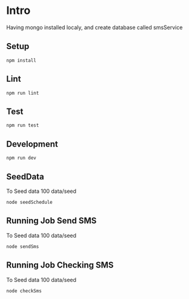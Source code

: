 # Intro

Having mongo installed localy, and create database called smsService

## Setup

```
npm install
```

## Lint

```
npm run lint
```

## Test

```
npm run test
```

## Development

```
npm run dev
```

## SeedData

To Seed data 100 data/seed

```
node seedSchedule
```

## Running Job Send SMS

To Seed data 100 data/seed

```
node sendSms
```

## Running Job Checking SMS

To Seed data 100 data/seed

```
node checkSms
```
